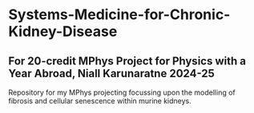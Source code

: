 # Systems-Medicine-for-Chronic-Kidney-Disease
## For 20-credit MPhys Project for Physics with a Year Abroad, Niall Karunaratne 2024-25
Repository for my MPhys projecting focussing upon the modelling of fibrosis and cellular senescence within murine kidneys.

